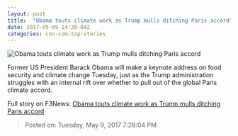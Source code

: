 ```yaml
---
layout: post
title:  "Obama touts climate work as Trump mulls ditching Paris accord"
date: 2017-05-09 14:28:04Z
categories: cnn-com-top-stories
---
```


![Obama touts climate work as Trump mulls ditching Paris accord](http://i2.cdn.cnn.com/cnnnext/dam/assets/170507220110-obama-award-super-tease.jpg)

Former US President Barack Obama will make a keynote address on food security and climate change Tuesday, just as the Trump administration struggles with an internal rift over whether to pull out of the global Paris climate accord.


Full story on F3News: [Obama touts climate work as Trump mulls ditching Paris accord](http://www.f3nws.com/n/TPUCDE)

> Posted on: Tuesday, May 9, 2017 7:28:04 PM
